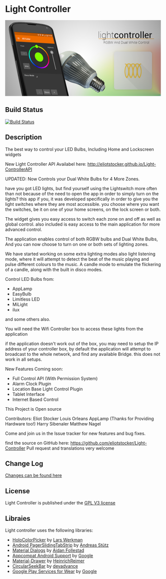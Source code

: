 Light Controller
================

![Promo Image](assets/promo.png)

Build Status
------------
[![Build Status](https://travis-ci.org/eliotstocker/Light-Controller.svg?branch=master)](https://travis-ci.org/eliotstocker/Light-Controller)

Description
-----------
The best way to control your LED Bulbs, Including Home and Lockscreen widgets

New Light Controller API Availabel here:
http://eliotstocker.github.io/Light-ControllerAPI

UPDATED: Now Controls your Dual White Bulbs for 4 More Zones.

have you got LED lights, but find yourself using the Lightswitch more often than not because of the need to open the app in order to simply turn on the lights? this app if you, it was developed specifically in order to give you the light switches where they are most accessible. you choose where you want the switches, be it on one of your home screens, on the lock screen or both.

The widget gives you easy access to switch each zone on and off as well as global control. also included is easy access to the main application for more advanced control.

The application enables control of both RGBW bulbs and Dual White Bulbs, And you can now choose to turn on one or both sets of lighting zones.

We have started working on some extra lighting modes also light listening mode, where it will attempt to detect the beat of the music playing and pulse different colours to the music. A candle mode to emulate the flickering of a candle, along with the built in disco modes.

Control LED Bulbs from:
* AppLamp
* EasyBulb
* Limitless LED
* MiLight
* ilux

and some others also.

You will need the Wifi Controller box to access these lights from the application

if the application doesn't work out of the box, you may need to setup the IP address of your controller box, by default the application will attempt to broadcast to the whole network, and find any available Bridge. this does not work in all setups.

New Features Coming soon:
* Full Control API (With Permission System)
* Alarm Clock Plugin
* Location Base Light Control Plugin
* Tablet Interface
* Internet Based Control

This Project is Open source

Contributors:
Eliot Stocker
Louis Orleans
AppLamp (Thanks for Providing Hardware too!)
Harry Sibenaler
Matthew Nagel

Come and join us in the Issue tracker for new features and bug fixes.

find the source on GitHub here:
https://github.com/eliotstocker/Light-Controller
Pull request and translations very welcome

Change Log
----------
[Changes can be found here](changelog.md)

License
-------
Light Controller is published under the [GPL V3 license](GPL.md)

Libraies
--------
Light controller uses the following libraries:
* [HoloColorPicker](https://github.com/LarsWerkman/HoloColorPicker) by [Lars Werkman](https://github.com/LarsWerkman)
* [Android PagerSlidingTabStrip](https://github.com/astuetz/PagerSlidingTabStrip) by [Andreas Stütz](https://github.com/astuetz)
* [Material Dialogs](https://github.com/afollestad/material-dialogs) by [Aidan Follestad](https://github.com/afollestad)
* [Appcompat Android Support](https://developer.android.com/tools/support-library/features.html) by [Google](https://developer.android.com/)
* [Material-Drawer](https://github.com/HeinrichReimer/material-drawer) by [HeinrichReimer](https://github.com/HeinrichReimer)
* [CircularSeekBar](https://github.com/devadvance/circularseekbar) by [devadvance](https://github.com/devadvance)
* [Google Play Services for Wear](https://developer.android.com/training/wearables/apps/packaging.html) by [Google](https://developer.android.com/)
